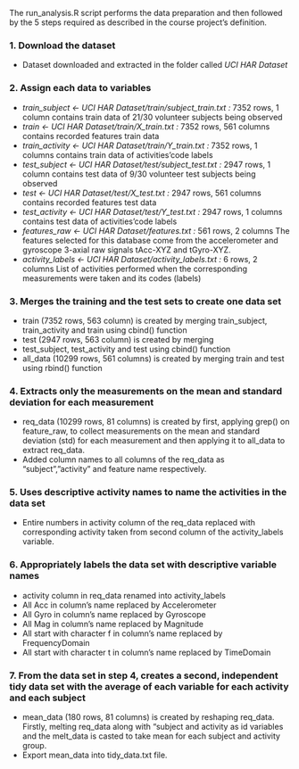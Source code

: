 The run_analysis.R script performs the data preparation and then followed by the 5 steps required as described in the course project’s definition.
<h3> 1.	Download the dataset</h3>
<ul>
  <li>Dataset downloaded and extracted in the folder called <i>UCI HAR Dataset</i></li>
</ul>

<h3> 2.	Assign each data to variables</h3>
<ul>
  <li><i>train_subject <- UCI HAR Dataset/train/subject_train.txt :</i> 7352 rows, 1 column
contains train data of 21/30 volunteer subjects being observed</li>
  <li><i>train <- UCI HAR Dataset/train/X_train.txt :</i> 7352 rows, 561 columns
contains recorded features train data</li>
  <li><i>train_activity <- UCI HAR Dataset/train/Y_train.txt :</i> 7352 rows, 1 columns
contains train data of activities’code labels</li>
  <li><i>test_subject <- UCI HAR Dataset/test/subject_test.txt :</i> 2947 rows, 1 column
contains test data of 9/30 volunteer test subjects being observed</li>
  <li><i>test <- UCI HAR Dataset/test/X_test.txt :</i> 2947 rows, 561 columns
contains recorded features test data</li>
  <li><i>test_activity <- UCI HAR Dataset/test/Y_test.txt :</i> 2947 rows, 1 columns
contains test data of activities’code labels</li>
  <li><i>features_raw <- UCI HAR Dataset/features.txt :</i> 561 rows, 2 columns
The features selected for this database come from the accelerometer and gyroscope 3-axial raw signals tAcc-XYZ and tGyro-XYZ.</li>
  <li><i>activity_labels <- UCI HAR Dataset/activity_labels.txt :</i> 6 rows, 2 columns
List of activities performed when the corresponding measurements were taken and its codes (labels)</li>
</ul>

<h3> 3.	Merges the training and the test sets to create one data set</h3>
<ul>
  <li>train (7352 rows, 563 column) is created by merging train_subject, train_activity and train using cbind() function</li>
  <li>test (2947 rows, 563 column) is created by merging</li>
  <li>test_subject, test_activity and test using cbind() function</li>
  <li>all_data (10299 rows, 561 columns) is created by merging train and test using rbind() function</li>
</ul>

<h3> 4.	Extracts only the measurements on the mean and standard deviation for each measurement</h3>
<ul>
  <li>req_data (10299 rows, 81 columns) is created by first, applying grep() on feature_raw, to collect measurements on the mean and standard deviation (std) for each measurement and then applying it to all_data to extract req_data.</li>
  <li>Added column names to all columns of the req_data as “subject”,”activity” and feature name respectively.</li>
</ul>


<h3> 5.	Uses descriptive activity names to name the activities in the data set</h3>
<ul>
  <li>Entire numbers in activity column of the req_data replaced with corresponding activity taken from second column of the activity_labels variable.</li>
</ul>

<h3> 6.	Appropriately labels the data set with descriptive variable names</h3>
<ul>
  <li>activity column in req_data renamed into activity_labels</li>
  <li>All Acc in column’s name replaced by Accelerometer</li>
  <li>All Gyro in column’s name replaced by Gyroscope</li>
  <li>All Mag in column’s name replaced by Magnitude</li>
  <li>All start with character f in column’s name replaced by FrequencyDomain</li>
  <li>All start with character t in column’s name replaced by TimeDomain</li>
</ul>

<h3> 7.	From the data set in step 4, creates a second, independent tidy data set with the average of each variable for each activity and each subject</h3>
<ul>
    <li>mean_data (180 rows, 81 columns) is created by reshaping req_data. Firstly, melting req_data along with “subject and activity as id variables and the melt_data is casted to take mean for each subject and activity group.</li>
    <li>Export mean_data into tidy_data.txt file.</li>
</ul>
